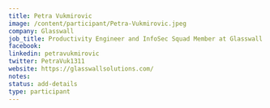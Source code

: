 ```yaml
---
title: Petra Vukmirovic
image: /content/participant/Petra-Vukmirovic.jpeg
company: Glasswall
job_title: Productivity Engineer and InfoSec Squad Member at Glasswall
facebook:
linkedin: petravukmirovic
twitter: PetraVuk1311
website: https://glasswallsolutions.com/
notes:
status: add-details
type: participant
---
```


<!-- put more details about participant here -->
